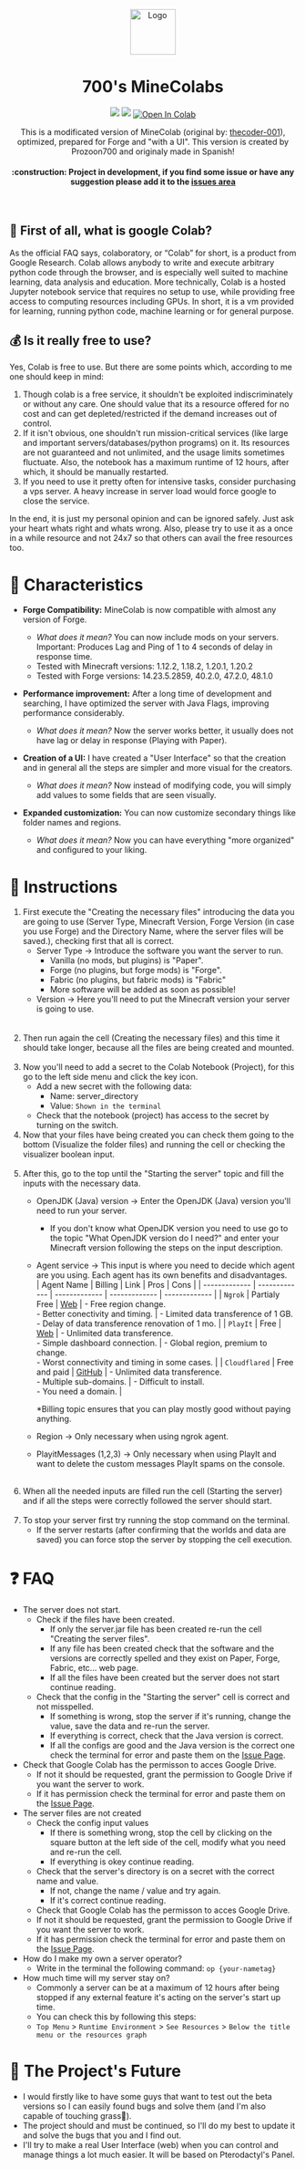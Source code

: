 <p align="center"><img src="https://github.com/thecoder-001/MineColab/blob/master/Logo.png" alt="Logo" height="80"/></p>
<h1 align="center">700's MineColabs</h1>
 <p align="center">
   <img src="https://img.shields.io/badge/STATUS-IN%20DEVELOPMENT-green">
   <img src="https://img.shields.io/github/stars/prozoon700?style=social">
   <a href="https://colab.research.google.com/github/thecoder-001/MineColab/blob/master/MineColab.ipynb" target="_parent"><img align="center" src="https://colab.research.google.com/assets/colab-badge.svg" alt="Open In Colab"></a>

</p>
<p align="center">
This is a modificated version of MineColab (original by: <a href="https://github.com/thecoder-001/MineColab">thecoder-001</a>), optimized, prepared for Forge and "with a UI".
This version is created by Prozoon700 and originaly made in Spanish!
</p>
<h4 align="center">
:construction: Project in development, if you find some issue or have any suggestion please add it to the <a href="https://github.com/Prozoon700/700s-MineColabs/issues">issues area</a>
</h4>

<br>

## :hear_no_evil:  First of all, what is google Colab?
As the official FAQ says, colaboratory, or “Colab” for short, is a product from Google Research. Colab allows anybody to write and execute arbitrary python code through the browser, and is especially well suited to machine learning, data analysis and education. More technically, Colab is a hosted Jupyter notebook service that requires no setup to use, while providing free access to computing resources including GPUs.
In short, it is a vm provided for learning, running python code, machine learning or for general purpose.
## :moneybag:  Is it really free to use?
Yes, Colab is free to use. But there are some points which, according to me one should keep in mind:
1. Though colab is a free service, it shouldn't be exploited indiscriminately or without any care. One should value that its a resource offered for no cost and can get depleted/restricted if the demand increases out of control.
2. If it isn't obvious, one shouldn't run mission-critical services (like large and important servers/databases/python programs) on it. Its resources are not guaranteed and not unlimited, and the usage limits sometimes fluctuate. Also, the notebook has a maximum runtime of 12 hours, after which, it should be manually restarted.
3. If you need to use it pretty often for intensive tasks, consider purchasing a vps server. A heavy increase in server load would force google to close the service.

In the end, it is just my personal opinion and can be ignored safely. Just ask your heart whats right and whats wrong. Also, please try to use it as a once in a while resource and not 24x7 so that others can avail the free resources too.

# :hammer: Characteristics
 - **Forge Compatibility:** MineColab is now compatible with almost any version of Forge.
   - *What does it mean?* You can now include mods on your servers. Important: Produces Lag and Ping of 1 to 4 seconds of delay in response time.
   - Tested with Minecraft versions: 1.12.2, 1.18.2, 1.20.1, 1.20.2
   - Tested with Forge versions: 14.23.5.2859, 40.2.0, 47.2.0, 48.1.0

 - **Performance improvement:** After a long time of development and searching, I have optimized the server with Java Flags, improving performance considerably.
   - *What does it mean?* Now the server works better, it usually does not have lag or delay in response (Playing with Paper).

 - **Creation of a UI:** I have created a "User Interface" so that the creation and in general all the steps are simpler and more visual for the creators.
   - *What does it mean?* Now instead of modifying code, you will simply add values ​​to some fields that are seen visually.

 - **Expanded customization:** You can now customize secondary things like folder names and regions.
   - *What does it mean?* Now you can have everything "more organized" and configured to your liking.

# :page_with_curl: Instructions
1. First execute the "Creating the necessary files" introducing the data you are going to use (Server Type, Minecraft Version, Forge Version (in case you use Forge) and the Directory Name, where the server files will be saved.), checking first that all is correct.
   <br>
   - Server Type -> Introduce the software you want the server to run.
     - Vanilla (no mods, but plugins) is "Paper".
     - Forge (no plugins, but forge mods) is "Forge".
     - Fabric (no plugins, but fabric mods) is "Fabric"
     - More software will be added as soon as possible!
   - Version -> Here you'll need to put the Minecraft version your server is going to use.
   <br>
   <br>
2. Then run again the cell (Creating the necessary files) and this time it should take longer, because all the files are being created and mounted.
   <br>
   <br>
3. Now you'll need to add a secret to the Colab Notebook (Project), for this go to the left side menu and click the key icon.
   - Add a new secret with the following data:
     - Name: server_directory
     - Value: `Shown in the terminal`
   - Check that the notebook (project) has access to the secret by turning on the switch.
5. Now that your files have being created you can check them going to the bottom (Visualize the folder files) and running the cell or checking the visualizer boolean input.
   <br>
   <br>
6. After this, go to the top until the "Starting the server" topic and fill the inputs with the necessary data.
   - OpenJDK (Java) version -> Enter the OpenJDK (Java) version you'll need to run your server.
     - If you don't know what OpenJDK version you need to use go to the topic "What OpenJDK version do I need?" and enter your Minecraft version following the steps on the input description.
   - Agent service -> This input is where you need to decide which agent are you using. Each agent has its own benefits and disadvantages.
     <br>
     | Agent Name  | Billing | Link | Pros | Cons |
     | ------------- | ------------- | ------------- | ------------- | ------------- |
     | `Ngrok`  | Partialy Free | [Web](https://ngrok.com)  | - Free region change. <br> - Better conectivity and timing.  | - Limited data transference of 1 GB. <br> - Delay of data transference renovation of 1 mo. |
     | `PlayIt`  | Free | [Web](https://playit.gg)  | - Unlimited data transference. <br> - Simple dashboard connection. | - Global region, premium to change. <br> - Worst connectivity and timing in some cases.  |
     | `Cloudflared` | Free and paid | [GitHub](https://github.com/cloudflare/cloudflared) | - Unlimited data transference. <br> - Multiple sub-domains. | - Difficult to install. <br> - You need a domain. |
     
      *Billing topic ensures that you can play mostly good without paying anything.
   - Region -> Only necessary when using ngrok agent.
   - PlayitMessages (1,2,3) -> Only necessary when using PlayIt and want to delete the custom messages PlayIt spams on the console.
   <br>
7. When all the needed inputs are filled run the cell (Starting the server) and if all the steps were correctly followed the server should start.
   <br>
   <br>
8. To stop your server first try running the stop command on the terminal.
   -  If the server restarts (after confirming that the worlds and data are saved) you can force stop the server by stopping the cell execution.

# :question: FAQ
- The server does not start.
  - Check if the files have been created.
    - If only the server.jar file has been created re-run the cell "Creating the server files".
    - If any file has been created check that the software and the versions are correctly spelled and they exist on Paper, Forge, Fabric, etc... web page.
    - If all the files have been created but the server does not start continue reading.
  - Check that the config in the "Starting the server" cell is correct and not misspelled.
    - If something is wrong, stop the server if it's running, change the value, save the data and re-run the server.
    - If everything is correct, check that the Java version is correct.
    - If all the configs are good and the Java version is the correct one check the terminal for error and paste them on the [Issue Page](https://github.com/Prozoon700/700s-MineColabs/issues).
 - Check that Google Colab has the permisson to acces Google Drive.
   - If not it should be requested, grant the permission to Google Drive if you want the server to work.
   - If it has permission check the terminal for error and paste them on the [Issue Page](https://github.com/Prozoon700/700s-MineColabs/issues).
- The server files are not created
  - Check the config input values
    - If there is something wrong, stop the cell by clicking on the square button at the left side of the cell, modify what you need and re-run the cell.
    - If everything is okey continue reading.
  - Check that the server's directory is on a secret with the correct name and value.
    - If not, change the name / value and try again.
    - If it's correct continue reading.
  - Check that Google Colab has the permisson to acces Google Drive.
   - If not it should be requested, grant the permission to Google Drive if you want the server to work.
   - If it has permission check the terminal for error and paste them on the [Issue Page](https://github.com/Prozoon700/700s-MineColabs/issues).
- How do I make my own a server operator?
  - Write in the terminal the following command: `op {your-nametag}`
- How much time will my server stay on?
  - Commonly a server can be at a maximum of 12 hours after being stopped if any external feature it's acting on the server's start up time.
  - You can check this by following this steps:
  - `Top Menu` > `Runtime Environment` > `See Resources` > `Below the title menu or the resources graph`
# :crystal_ball: The Project's Future
- I would firstly like to have some guys that want to test out the beta versions so I can easily found bugs and solve them (and I'm also capable of touching grass🌿).
- The project should and must be continued, so I'll do my best to update it and solve the bugs that you and I find out.
- I'll try to make a real User Interface (web) when you can control and manage things a lot much easier. It will be based on Pterodactyl's Panel.
